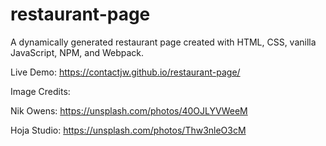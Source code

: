# restaurant-page
A dynamically generated restaurant page created with HTML, CSS, vanilla JavaScript, NPM, and Webpack.


Live Demo: https://contactjw.github.io/restaurant-page/


Image Credits:

Nik Owens: https://unsplash.com/photos/40OJLYVWeeM

Hoja Studio: https://unsplash.com/photos/Thw3nleO3cM

